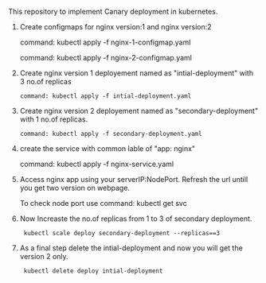 This repository to implement Canary deployment in kubernetes. 

1. Create configmaps for nginx version:1 and nginx version:2

     command:  kubectl apply -f nginx-1-configmap.yaml
     
     
     command:  kubectl apply -f nginx-2-configmap.yaml

2. Create nginx version 1 deployement named as "intial-deployment" with 3 no.of replicas

       command: kubectl apply -f intial-deployment.yaml 

3. Create nginx version 2 deployement named as "secondary-deployment" with 1 no.of replicas.

       command: kubectl apply -f secondary-deployment.yaml

4. create the service with common lable of "app: nginx"

      command: kubectl apply -f nginx-service.yaml

5. Access nginx app using your serverIP:NodePort. Refresh the url untill you get two version on webpage.

    To check node port use   command: kubectl get svc

6. Now Increaste the no.of replicas from 1 to 3 of secondary deployment.

        kubectl scale deploy secondary-deployment --replicas==3

6. As a final step delete the intial-deployment and now you will get the version 2 only.

        kubectl delete deploy intial-deployment
